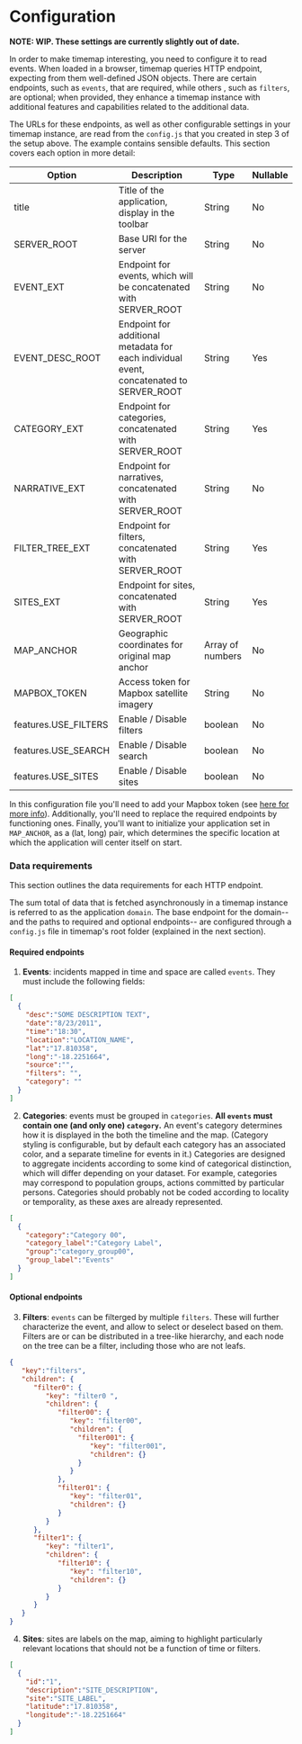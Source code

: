 # Configuration

**NOTE: WIP. These settings are currently slightly out of date.**

In order to make timemap interesting, you need to configure it to read events. When loaded in a browser, timemap queries HTTP endpoint, expecting from them well-defined JSON objects. There are certain endpoints, such as `events`, that are required, while others , such as `filters`, are optional; when provided, they enhance a timemap instance with additional features and capabilities related to the additional data.

The URLs for these endpoints, as well as other configurable settings in your timemap instance, are read from the `config.js` that you created in step 3 of the setup above. The example contains sensible defaults. This section covers each option in more detail: 

| Option  | Description | Type | Nullable |
| ------- | ----------- | ---- | -------- |
| title | Title of the application, display in the toolbar | String | No |
| SERVER_ROOT | Base URI for the server | String | No |
| EVENT_EXT | Endpoint for events, which will be concatenated with SERVER_ROOT | String | No |
| EVENT_DESC_ROOT | Endpoint for additional metadata for each individual event, concatenated to SERVER_ROOT | String | Yes |
| CATEGORY_EXT | Endpoint for categories, concatenated with SERVER_ROOT | String | Yes |
| NARRATIVE_EXT | Endpoint for narratives, concatenated with SERVER_ROOT | String | No |
| FILTER_TREE_EXT | Endpoint for filters, concatenated with SERVER_ROOT | String | Yes |
| SITES_EXT | Endpoint for sites, concatenated with SERVER_ROOT | String | Yes |
| MAP_ANCHOR | Geographic coordinates for original map anchor | Array of numbers | No |
| MAPBOX_TOKEN | Access token for Mapbox satellite imagery | String | No |
| features.USE_FILTERS | Enable / Disable filters | boolean | No |
| features.USE_SEARCH | Enable / Disable search | boolean | No |
| features.USE_SITES | Enable / Disable sites | boolean | No |

In this configuration file you'll need to add your Mapbox token (see [here for more info](https://www.mapbox.com/help/define-access-token/)). Additionally, you'll need to replace the required endpoints by functioning ones. Finally, you'll want to initialize your application set in `MAP_ANCHOR`, as a (lat, long) pair, which determines the specific location at which the application will center itself on start.

### Data requirements

This section outlines the data requirements for each HTTP endpoint.

The sum total of data that is fetched asynchronously in a timemap instance is
referred to as the application `domain`. The base endpoint for the domain-- and
the paths to required and optional endpoints-- are configured through
a `config.js` file in timemap's root folder (explained in the next section).

#### Required endpoints

1. **Events**: incidents mapped in time and space are called `events`. They must include the following fields:

```json
[
  {
    "desc":"SOME DESCRIPTION TEXT",
    "date":"8/23/2011",
    "time":"18:30",
    "location":"LOCATION_NAME",
    "lat":"17.810358",
    "long":"-18.2251664",
    "source":"",
    "filters": "",
    "category": ""
  }
]
```


2. **Categories**: events must be grouped in `categories`. **All `events` must contain one (and only one) `category`.** An event's category determines how it is displayed in the both the timeline and the map. (Category styling is configurable, but by default each category has an associated color, and a separate timeline for events in it.) Categories are designed to aggregate incidents according to some kind of categorical distinction, which will differ depending on your dataset. For example, categories may correspond to population groups, actions committed by particular persons. Categories should probably not be coded according to locality or temporality, as these axes are already represented.

```json
[
  {
    "category":"Category 00",
    "category_label":"Category Label",
    "group":"category_group00",
    "group_label":"Events"
  }
]
```

#### Optional endpoints

3. **Filters**: `events` can be filterged by multiple `filters`. These will further characterize the event, and allow to select or deselect based on them. Filters are or can be distributed in a tree-like hierarchy, and each node on the tree can be a filter, including those who are not leafs.

```json
{
   "key":"filters",
   "children": {
      "filter0": {
         "key": "filter0 ",
         "children": {
            "filter00": {
               "key": "filter00",
               "children": {
                 "filter001": {
                    "key": "filter001",
                    "children": {}
                 }
               }
            },
            "filter01": {
               "key": "filter01",
               "children": {}
            }
         }
      },
      "filter1": {
         "key": "filter1",
         "children": {
            "filter10": {
               "key": "filter10",
               "children": {}
            }
         }
      }
   }
}
```

4. **Sites**: sites are labels on the map, aiming to highlight particularly relevant locations that should not be a function of time or filters.

```json
[
  {
    "id":"1",
    "description":"SITE_DESCRIPTION",
    "site":"SITE_LABEL",
    "latitude":"17.810358",
    "longitude":"-18.2251664"
  }
]
```


